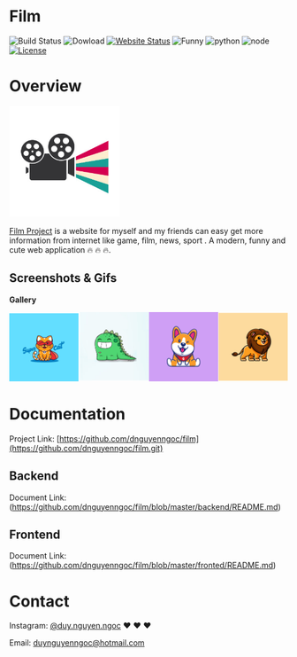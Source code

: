 <!-- License for this project -->
Film
=========
![Build Status](https://github.com/dnguyenngoc/film/workflows/PRODUCTION/badge.svg)
![Dowload](https://img.shields.io/github/downloads/dnguyenngoc/film/total)
[![Website Status](https://img.shields.io/website-up-down-green-red/http/shields.io.svg)](https://vntravel.tech)
![Funny](https://img.shields.io/badge/funny-yes-yellow.svg)
![python](https://img.shields.io/badge/python-3.8-blue.svg)
![node](https://img.shields.io/badge/node-alpine:latest-green.svg)
[![License](https://img.shields.io/badge/License-BSD%203--Clause-blue.svg)](https://github.com/dnguyenngoc/film/blob/master/LICENSE)


<!-- Overview for projecj include logo and description and gallery -->
Overview
=========

<img
  src="https://github.com/dnguyenngoc/film/blob/main/statics/project-logo.jpg?raw=true"
  alt="Film"
  width="200"
/>

[Film Project](https://github.com/dnguyenngoc/film) is a website for myself and my friends can easy get more information from internet like game, film, news, sport . A modern, funny and cute web application :fire: :fire: :fire:.

## Screenshots & Gifs

**Gallery**

<kbd>
  <a href="https://github.com/dnguyenngoc/film">
    <img title="Gallery" src="https://github.com/dnguyenngoc/film/blob/main/statics/ga.png?raw=true">
  </a>
</kbd>
<br/>



<!-- Just some document for backend and frontend -->
Documentation
=======
Project Link: [https://github.com/dnguyenngoc/film](https://github.com/dnguyenngoc/film.git)

## Backend

Document Link: (https://github.com/dnguyenngoc/film/blob/master/backend/README.md)

## Frontend

Document Link: (https://github.com/dnguyenngoc/film/blob/master/fronted/README.md)


<!--follow intagram or CONTACT to me if you have any question? -->
Contact
=======

Instagram: [@duy.nguyen.ngoc](https://www.instagram.com/duy.nguyen.ngoc/) :heart: :heart: :heart: 

Email: duynguyenngoc@hotmail.com
